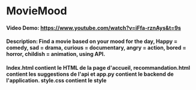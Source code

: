 # MovieMood
#### Video Demo:  <https://www.youtube.com/watch?v=iFfa-rznAys&t=9s>
#### Description: Find a movie based on your mood for the day, Happy = comedy, sad = drama, curious = documentary, angry = action, bored = horror, childish = animation, using API.
#### Index.html contient le HTML de la page d'accueil, recommandation.html contient les suggestions de l'api et app.py contient le backend de l'application. style.css contient le style 
